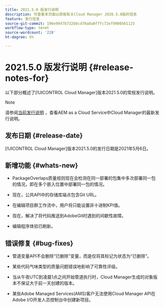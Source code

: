 ```yaml
---
title: 2021.5.0 版发行说明
description: 可查看本页面以获取有关Cloud Manager 2020.5.0版的信息
feature: 发行信息
source-git-commit: 196e9947b732b8cd70a8a0f7fc72ef9900561125
workflow-type: tm+mt
source-wordcount: '228'
ht-degree: 6%

---
```


# 2021.5.0 版发行说明 {#release-notes-for}

以下部分概述了[!UICONTROL Cloud Manager]版本2021.5.0的常规发行说明。

>[!NOTE]
>请参阅[当前发行说明](https://experienceleague.adobe.com/docs/experience-manager-cloud-service/onboarding/getting-access/release-notes-cloud-manager/release-notes-cm-current.html?lang=en#getting-access) ，查看AEM as a Cloud Service中Cloud Manager的最新发行说明。

## 发布日期 {#release-date}

[!UICONTROL Cloud Manager]版本2021.5.0的发行日期是2021年5月6日。

## 新增功能 {#whats-new}

* PackageOverlaps质量规则现在会检测在同一部署的包集中多次部署同一包的情况，即在多个嵌入位置中部署同一包的情况。

* 现在，公共API中的存储库端点包含Git URL。

* 在编辑项目群工作流中，用户将只能设置非十进制KPI值。

* 现在，解决了将代码推送到AdobeGit时遇到的间歇性故障。

* 编辑程序体验已刷新。

## 错误修复 {#bug-fixes}

* 管道变量API不会删除“已删除”变量，而是仅将其标记为状态为“已删除”。

* 某些代码气味类型的质量问题错误地影响了可靠性评级。

* 当从午夜UTC到凌晨1点之间开始管道执行时，Cloud Manager生成的对象版本不保证大于前一天创建的版本。

* 某些Adobe Managed Services(AMS)客户无法使用Cloud Manager API在Adobe I/O开发人员控制台中创建新项目。
